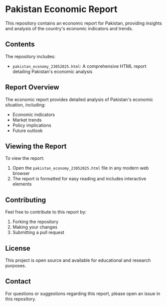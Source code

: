 # Pakistan Economic Report

This repository contains an economic report for Pakistan, providing insights and analysis of the country's economic indicators and trends.

## Contents

The repository includes:
- `pakistan_economy_23052025.html`: A comprehensive HTML report detailing Pakistan's economic analysis

## Report Overview

The economic report provides detailed analysis of Pakistan's economic situation, including:
- Economic indicators
- Market trends
- Policy implications
- Future outlook

## Viewing the Report

To view the report:
1. Open the `pakistan_economy_23052025.html` file in any modern web browser
2. The report is formatted for easy reading and includes interactive elements

## Contributing

Feel free to contribute to this report by:
1. Forking the repository
2. Making your changes
3. Submitting a pull request

## License

This project is open source and available for educational and research purposes.

## Contact

For questions or suggestions regarding this report, please open an issue in this repository. 